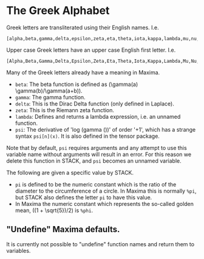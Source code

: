 # The Greek Alphabet

Greek letters are transliterated using their English names.  I.e.

    [alpha,beta,gamma,delta,epsilon,zeta,eta,theta,iota,kappa,lambda,mu,nu,xi,omicron,pi,rho,sigma,tau,upsilon,phi,chi,psi,omega]
    
Upper case Greek letters have an upper case English first letter.  I.e.

    [Alpha,Beta,Gamma,Delta,Epsilon,Zeta,Eta,Theta,Iota,Kappa,Lambda,Mu,Nu,Xi,Omicron,Pi,Rho,Sigma,Tau,Upsilon,Phi,Chi,Psi,Omega]
    
Many of the Greek letters already have a meaning in Maxima.

* `beta`:  The beta function is defined as \(\gamma(a) \gamma(b)/\gamma(a+b)\).
* `gamma`:  The gamma function.
* `delta`: This is the Dirac Delta function (only defined in Laplace).
* `zeta`: This is the Riemann zeta function.
* `lambda`: Defines and returns a lambda expression, i.e. an unnamed function.
* `psi`: The derivative of 'log (gamma (<x>))' of order '<n>+1', which has a strange syntax `psi[n](x)`.  It is also defined in the tensor package.

Note that by default, `psi` requires arguments and any attempt to use this variable name without arguments will result in an error.  For this reason we delete this function in STACK, and `psi` becomes an unnamed variable.


The following are given a specific value by STACK.

* `pi` is defined to be the numeric constant which is the ratio of the diameter to the circumference of a circle.  In Maxima this is normally `%pi`, but STACK also defines the letter `pi` to have this value.
* In Maxima the numeric constant which represents the so-called golden mean, \((1 + \sqrt{5})/2\) is `%phi`.

## "Undefine" Maxima defaults.

It is currently not possible to "undefine" function names and return them to variables.


